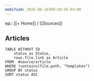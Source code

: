 ```yaml
---
modified: 2025-06-16T09:28:56-04:00
---
```

ep:: [[+ Home]] / [[Sources]] 

## Articles

```dataview
TABLE WITHOUT ID
	status as Status,
	rows.file.link as Article
FROM  #source/article 
WHERE !contains(file.path, "Templates")
GROUP BY status
SORT status ASC
```
